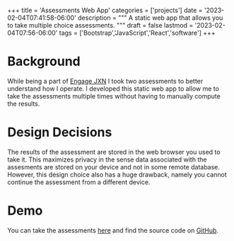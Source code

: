 +++
title = 'Assessments Web App'
categories = ['projects']
date = '2023-02-04T07:41:58-06:00'
description = """
A static web app that allows you to take multiple choice assessments.
"""
draft = false
lastmod = '2023-02-04T07:56-06:00'
tags = ['Bootstrap','JavaScript','React','software']
+++

# Background
While being a part of [Engage JXN](https://www.wewillgo.org/engage-jxn) I took 
two assessments to better understand how I operate. I developed this static web 
app to allow me to take the assessments multiple times without having to manually 
compute the results. 

# Design Decisions
The results of the assessment are stored in the web browser you used to take it. 
This maximizes privacy in the sense data associated with the assesments are 
stored on your device and not in some remote database. However, 
this design choice also has a huge drawback, namely you cannot continue the 
assessment from a different device. 

# Demo
You can take the assessments [here](/projects/assess-app) and find the source
code on [GitHub](https://github.com/phyiction/assess-app).
